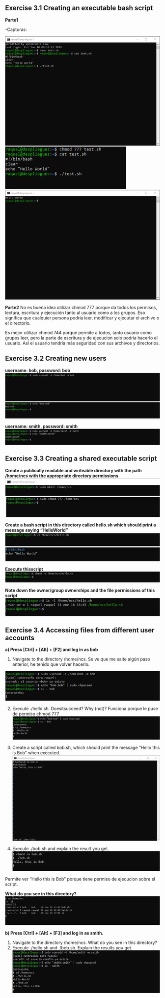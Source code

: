 ## Exercise 3.1 Creating an executable bash script 
**Parte1**

-Capturas:

![Captura1.png](https://github.com/Rardati/Despliegue/blob/main/Slackware/Capturas/Captura1.png)
![Captura2.png](https://github.com/Rardati/Despliegue/blob/main/Slackware/Capturas/Captura2.png)
![Captura3.png](https://github.com/Rardati/Despliegue/blob/main/Slackware/Capturas/Captura3.png)

**Parte2**
No es buena idea utilizar chmod 777 porque da todos los permisos, lectura, escritura y ejecución tanto al usuario como a los grupos.
Eso significa que cualquier persona podría leer, modificar y ejecutar el archivo o el directorio.

Es mejor utilizar chmod 744 porque permite a todos, tanto usuario como grupos leer, pero la parte de escritura y de ejecucion solo podría hacerlo el usuario.
Así el usuario tendría más seguridad con sus archivos y directorios.

## Exercise 3.2 Creating new users 
**username: bob, password: bob**
![Captura4.jpg](https://github.com/Rardati/Despliegue/blob/main/Slackware/Capturas/Captura4.jpg)
![Captura4a.jpg](https://github.com/Rardati/Despliegue/blob/main/Slackware/Capturas/Captura4a.jpg)

**username: smith, password: smith**
![Captura5.jpg](https://github.com/Rardati/Despliegue/blob/main/Slackware/Capturas/Captura5.jpg)

## Exercise 3.3 Creating a shared executable script 

**Create a publically readable and writeable directory with the path /home/ncs with the appropriate directory permissions**
![Captura6.jpg](https://github.com/Rardati/Despliegue/blob/main/Slackware/Capturas/Captura6.jpg)
![Captura6a.jpg](https://github.com/Rardati/Despliegue/blob/main/Slackware/Capturas/Captura6a.jpg)

**Create a bash script in this directory called hello.sh which should print a message saying “HelloWorld”**
![Captura7.jpg](https://github.com/Rardati/Despliegue/blob/main/Slackware/Capturas/Captura7.jpg)
![Captura7a.jpg](https://github.com/Rardati/Despliegue/blob/main/Slackware/Capturas/Captura7a.jpg)

**Execute thisscript**
![Captura7b.jpg](https://github.com/Rardati/Despliegue/blob/main/Slackware/Capturas/Captura7b.jpg)

**Note down the owner/group ownerships and the file permissions of this script**
![Captura7c.jpg](https://github.com/Rardati/Despliegue/blob/main/Slackware/Capturas/Captura7c.jpg)


## Exercise 3.4 Accessing files from different user accounts 
**a) Press [Ctrl] + [Alt] + [F2] and log in as bob**
1. Navigate to the directory /home/ncs. 
Se ve que me salte algún paso anterior, he tenido que volver hacerlo.


![Captura8.jpg](https://github.com/Rardati/Despliegue/blob/main/Slackware/Capturas/Captura8.jpg)

2. Execute ./hello.sh. Doesitsucceed? Why (not)?
Funciona porque le puse de permiso chmod 777
![Captura8a.jpg](https://github.com/Rardati/Despliegue/blob/main/Slackware/Capturas/Captura8a.jpg)

3. Create a script called bob.sh, which should print the message “Hello this is Bob” when executed.
![Captura8b.jpg](https://github.com/Rardati/Despliegue/blob/main/Slackware/Capturas/Captura8b.jpg)


4. Execute ./bob.sh and explain the result you get.
![Captura8c.jpg](https://github.com/Rardati/Despliegue/blob/main/Slackware/Capturas/Captura8c.jpg)

Permite ver “Hello this is Bob” porque tiene permiso de ejecucion sobre el script.

**What do you see in this directory?**
![ls-l.jpg](https://github.com/Rardati/Despliegue/blob/main/Slackware/Capturas/ls-l.jpg)



**b) Press [Ctrl] + [Alt] + [F3] and log in as smith.**
1. Navigate to the directory /home/ncs. What do you see in this directory?
2. Execute ./hello.sh and ./bob.sh. Explain the results you get.
![Captura9.jpg](https://github.com/Rardati/Despliegue/blob/main/Slackware/Capturas/Captura9.jpg)


